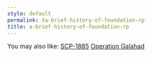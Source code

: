 ```yaml
---
style: default
permalink: Xa-brief-history-of-foundation-rp
title: a-brief-history-of-foundation-rp
---
```

You may also like:
[SCP-1885](http://scp-wiki.net/scp-1885)
[Operation Galahad](http://scp-wiki.net/operation-galahad)